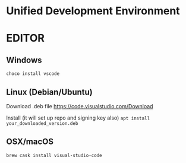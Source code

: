 # Unified Development Environment
# EDITOR

## Windows

`choco install vscode`

## Linux (Debian/Ubuntu)

Download .deb file
https://code.visualstudio.com/Download

Install (it will set up repo and signing key also)
`apt install your_downloaded_version.deb`

## OSX/macOS

`brew cask install visual-studio-code`
